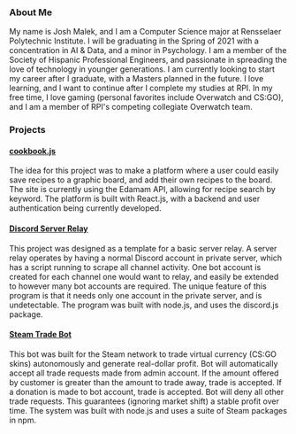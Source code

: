### About Me
My name is Josh Malek, and I am a Computer Science major at Rensselaer Polytechnic Institute. I will be graduating in the Spring of 2021 with a concentration in AI & Data, and a minor in Psychology.  I am a member of the Society of Hispanic Professional Engineers, and passionate in spreading the love of technology in younger generations.  I am currently looking to start my career after I graduate, with a Masters planned in the future.  I love learning, and I want to continue after I complete my studies at RPI.  In my free time, I love gaming (personal favorites include Overwatch and CS:GO), and I am a member of RPI's competing collegiate Overwatch team.  

### Projects

#### [cookbook.js](https://github.com/joshmalek/cookbook)

The idea for this project was to make a platform where a user could easily save recipes to a graphic board, and add their own recipes to the board.  The site is currently using the Edamam API, allowing for recipe search by keyword.  The platform is built with React.js, with a backend and user authentication being currently developed.

#### [Discord Server Relay](https://github.com/joshmalek/discord-relay)

This project was designed as a template for a basic server relay.  A server relay operates by having a normal Discord account in private server, which has a script running to scrape all channel activity.  One bot account is created for each channel one would want to relay, and easily be extended to however many bot accounts are required.  The unique feature of this program is that it needs only one account in the private server, and is undetectable.  The program was built with node.js, and uses the discord.js package.

#### [Steam Trade Bot](https://github.com/joshmalek/Steam-Trade-Bot)

This bot was built for the Steam network to trade virtual currency (CS:GO skins) autonomously and generate real-dollar profit.  Bot will automatically accept all trade requests made from admin account.  If the amount offered by customer is greater than the amount to trade away, trade is accepted.  If a donation is made to bot account, trade is accepted.  Bot will deny all other trade requests.  This guarantees (ignoring market shift) a stable profit over time.  The system was built with node.js and uses a suite of Steam packages in npm.